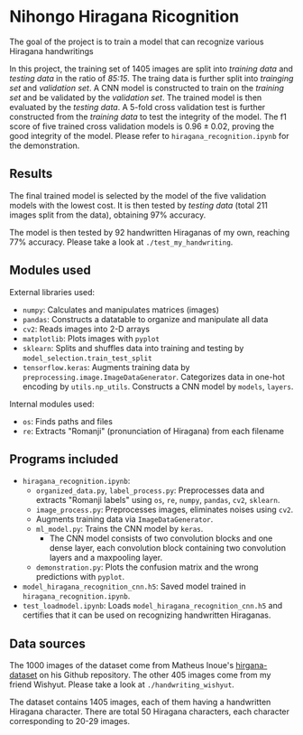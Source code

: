 # Nihongo Hiragana Ricognition
The goal of the project is to train a model that can recognize various Hiragana handwritings

In this project, the training set of 1405 images are split into *training data* and *testing data* in the ratio of *85:15*. The traing data is further split into *trainging set* and *validation set*. A CNN model is constructed to train on the *training set* and be validated by the *validation set*. The trained model is then evaluated by the *testing data*. A 5-fold cross validation test is further constructed from the *training data* to test the integrity of the model. The f1 score of five trained cross validation models is $0.96 \pm 0.02$, proving the good integrity of the model. Please refer to `hiragana_recognition.ipynb` for the demonstration.


## Results
The final trained model is selected by the model of the five validation models with the lowest cost. It is then tested by *testing data* (total 211 images split from the data), obtaining 97% accuracy.

The model is then tested by 92 handwritten Hiraganas of my own, reaching 77% accuracy. Please take a look at `./test_my_handwriting`.


## Modules used
External libraries used:
* `numpy`: Calculates and manipulates matrices (images)
* `pandas`: Constructs a datatable to organize and manipulate all data
* `cv2`: Reads images into 2-D arrays
* `matplotlib`: Plots images with `pyplot`
* `sklearn`: Splits and shuffles data into training and testing by `model_selection.train_test_split`
* `tensorflow.keras`: Augments training data by `preprocessing.image.ImageDataGenerator`. Categorizes data in one-hot encoding by `utils.np_utils`. Constructs a CNN model by `models`, `layers`.

Internal modules used:
* `os`: Finds paths and files
* `re`: Extracts "Romanji" (pronunciation of Hiragana) from each filename


## Programs  included
* `hiragana_recognition.ipynb`: 
    * `organized_data.py`, `label_process.py`: Preprocesses data and extracts "Romanji labels" using `os`, `re`, `numpy`, `pandas`, `cv2`, `sklearn`.
    * `image_process.py`: Preprocesses images, eliminates noises using `cv2`.
    * Augments training data via `ImageDataGenerator`.
    * `ml_model.py`: Trains the CNN model by `keras`. 
        * The CNN model consists of two convolution blocks and one dense layer, each convolution block containing two convolution layers and a maxpooling layer.
    * `demonstration.py`: Plots the confusion matrix and the wrong predictions with `pyplot`.
* `model_hiragana_recognition_cnn.h5`: Saved model trained in `hiragana_recognition.ipynb`.
* `test_loadmodel.ipynb`: Loads `model_hiragana_recognition_cnn.h5` and certifies that it can be used on recognizing handwritten Hiraganas.


## Data sources
The 1000 images of the dataset come from Matheus Inoue's [hirgana-dataset](https://github.com/inoueMashuu/hiragana-dataset) on his Github repository.
The other 405 images come from my friend Wishyut. Please take a look at `./handwriting_wishyut`.

The dataset contains 1405 images, each of them having a handwritten Hiragana character. There are total 50 Hiragana characters, each character corresponding to 20-29 images.
